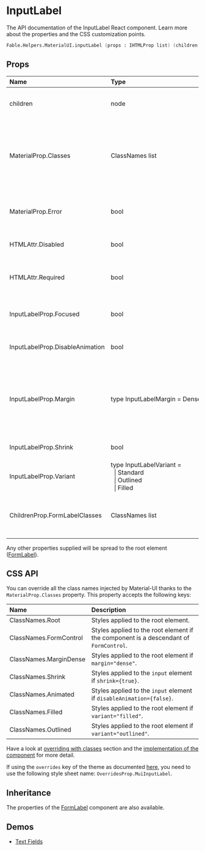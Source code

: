 # InputLabel

<p class="description">The API documentation of the InputLabel React component. Learn more about the properties and the CSS customization points.</p>

```fsharp
Fable.Helpers.MaterialUI.inputLabel (props : IHTMLProp list) (children : ReactElement list) : ReactElement
```



## Props

| Name | Type | Default | Description |
|:-----|:-----|:--------|:------------|
| <span class="prop-name">children</span> | <span class="prop-type">node</span> |   | The contents of the `InputLabel`. |
| <span class="prop-name">MaterialProp.Classes</span> | <span class="prop-type">ClassNames list</span> |   | Override or extend the styles applied to the component.  See CSS API below for more details.  |
| <span class="prop-name">MaterialProp.Error</span> | <span class="prop-type">bool</span> |   | If `true`, the label will be displayed in an error state. |
| <span class="prop-name">HTMLAttr.Disabled</span> | <span class="prop-type">bool</span> |   | If `true`, apply disabled class. |
| <span class="prop-name">HTMLAttr.Required</span> | <span class="prop-type">bool</span> |   | if `true`, the label will indicate that the input is required. |
| <span class="prop-name">InputLabelProp.Focused</span> | <span class="prop-type">bool</span> |   | If `true`, the input of this label is focused. |
| <span class="prop-name">InputLabelProp.DisableAnimation</span> | <span class="prop-type">bool</span> | <span class="prop-default">false</span> | If `true`, the transition animation is disabled. |
| <span class="prop-name">InputLabelProp.Margin</span> | <span class="prop-type">type&nbsp;InputLabelMargin&nbsp;=&nbsp;Dense<br></span> |   | If `Dense`, will adjust vertical spacing. This is normally obtained via context from FormControl. |
| <span class="prop-name">InputLabelProp.Shrink</span> | <span class="prop-type">bool</span> |   | If `true`, the label is shrunk. |
| <span class="prop-name">InputLabelProp.Variant</span> | <span class="prop-type">type&nbsp;InputLabelVariant&nbsp;=<br>&nbsp;&nbsp;&#124;&nbsp;Standard<br>&nbsp;&nbsp;&#124;&nbsp;Outlined<br>&nbsp;&nbsp;&#124;&nbsp;Filled<br></span> |   | The variant to use. |
| <span class="prop-name">ChildrenProp.FormLabelClasses</span> | <span class="prop-type">ClassNames list</span> |   | `classes` property applied to the [`FormLabel`](#/api/form-label) element. |

Any other properties supplied will be spread to the root element ([FormLabel](#/api/form-label)).

## CSS API

You can override all the class names injected by Material-UI thanks to the `MaterialProp.Classes` property.
This property accepts the following keys:


| Name | Description |
|:-----|:------------|
| <span class="prop-name">ClassNames.Root</span> | Styles applied to the root element.
| <span class="prop-name">ClassNames.FormControl</span> | Styles applied to the root element if the component is a descendant of `FormControl`.
| <span class="prop-name">ClassNames.MarginDense</span> | Styles applied to the root element if `margin="dense"`.
| <span class="prop-name">ClassNames.Shrink</span> | Styles applied to the `input` element if `shrink={true}`.
| <span class="prop-name">ClassNames.Animated</span> | Styles applied to the `input` element if `disableAnimation={false}`.
| <span class="prop-name">ClassNames.Filled</span> | Styles applied to the root element if `variant="filled"`.
| <span class="prop-name">ClassNames.Outlined</span> | Styles applied to the root element if `variant="outlined"`.

Have a look at [overriding with classes](#/customization/overrides) section
and the [implementation of the component](https://github.com/mui-org/material-ui/tree/master/packages/material-ui/src/InputLabel/InputLabel.js)
for more detail.

If using the `overrides` key of the theme as documented
[here](#/customization/themes),
you need to use the following style sheet name: `OverridesProp.MuiInputLabel`.

## Inheritance

The properties of the [FormLabel](#/api/form-label) component are also available.
<!-- You can take advantage of this behavior to [target nested components](/guides/api/#spread). -->

## Demos

- [Text Fields](/demos/text-fields/)


